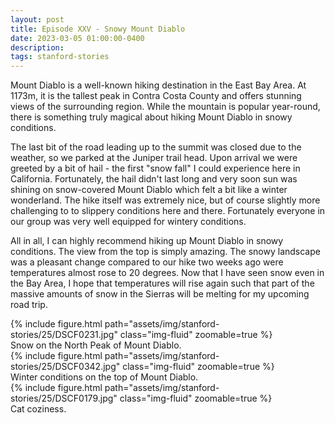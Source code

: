 ```yaml
---
layout: post
title: Episode XXV - Snowy Mount Diablo
date: 2023-03-05 01:00:00-0400
description:
tags: stanford-stories
---
```


Mount Diablo is a well-known hiking destination in the East Bay Area. At 1173m, it is the tallest peak
in Contra Costa County and offers stunning views of the surrounding region. While the mountain is popular year-round, there is something truly magical about hiking Mount Diablo in snowy conditions.

The last bit of the road leading up to the summit was closed due to the weather, so we parked at the Juniper trail head.
Upon arrival we were greeted by a bit of hail - the first "snow fall" I could experience here in California. Fortunately, the hail didn't last long and very soon sun was shining on snow-covered Mount Diablo which
felt a bit like a winter wonderland.
The hike itself was extremely nice, but of course slightly more challenging to to slippery conditions here
and there. Fortunately everyone in our group was very well equipped for wintery conditions.

All in all, I can highly recommend hiking up Mount Diablo in snowy conditions.
The view from the top is simply amazing.
The snowy landscape was a pleasant change compared to our hike two weeks ago were temperatures almost rose to 20 degrees.
Now that I have seen snow even in the Bay Area, I hope that temperatures will rise again such that part
of the massive amounts of snow in the Sierras will be melting for my upcoming road trip.

<div class="row mt-3">
    <div class="col-sm mt-3 mt-md-0">
        {% include figure.html path="assets/img/stanford-stories/25/DSCF0231.jpg" class="img-fluid" zoomable=true %}
    </div>
</div>
<div class="caption">
    Snow on the North Peak of Mount Diablo.
</div>

<div class="row mt-3">
    <div class="col-sm mt-3 mt-md-0">
        {% include figure.html path="assets/img/stanford-stories/25/DSCF0342.jpg" class="img-fluid" zoomable=true %}
    </div>
</div>
<div class="caption">
    Winter conditions on the top of Mount Diablo.
</div>

<div class="row mt-3">
    <div class="col-sm mt-3 mt-md-0">
        {% include figure.html path="assets/img/stanford-stories/25/DSCF0179.jpg" class="img-fluid" zoomable=true %}
    </div>
</div>
<div class="caption">
    Cat coziness.
</div>
